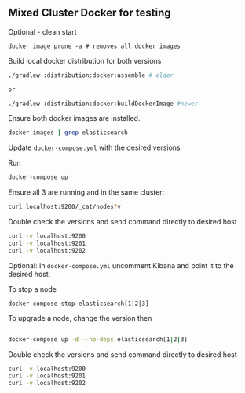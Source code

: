 Mixed Cluster Docker for testing
----------

Optional - clean start

```
docker image prune -a # removes all docker images
```

Build local docker distribution for both versions

```bash
./gradlew :distribution:docker:assemble # elder 

or

./gradlew :distribution:docker:buildDockerImage #newer

```

Ensure both docker images are installed.
```bash
docker images | grep elasticsearch
```

Update `docker-compose.yml` with the desired versions 

Run
```bash
docker-compose up
```

Ensure all 3 are running and in the same cluster:
```bash
curl localhost:9200/_cat/nodes?v
```

Double check the versions and send command directly to desired host

```bash
curl -v localhost:9200
curl -v localhost:9201
curl -v localhost:9202
```

Optional: In `docker-compose.yml` uncomment Kibana and point it to the desired host.


To stop a node
```
docker-compose stop elasticsearch[1|2|3]
```

To upgrade a node, change the version then
```bash

docker-compose up -d --no-deps elasticsearch[1|2|3]
```

Double check the versions and send command directly to desired host

```bash
curl -v localhost:9200
curl -v localhost:9201
curl -v localhost:9202
```